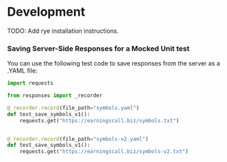 # Development

TODO: Add rye installation instructions.

### Saving Server-Side Responses for a Mocked Unit test

You can use the following test code to save responses from the server as a .YAML file:

```python
import requests

from responses import _recorder

@_recorder.record(file_path="symbols.yaml")
def test_save_symbols_v1():
    requests.get("https://earningscall.biz/symbols.txt")


@_recorder.record(file_path="symbols-v2.yaml")
def test_save_symbols_v1():
    requests.get("https://earningscall.biz/symbols-v2.txt")
```
